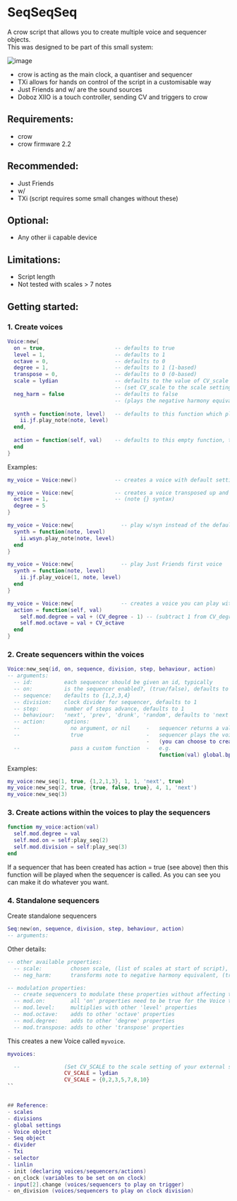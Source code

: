 # SeqSeqSeq
A crow script that allows you to create multiple voice and sequencer objects.  
This was designed to be part of this small system:

![image](image.jpg)

- crow is acting as the main clock, a quantiser and sequencer
- TXi allows for hands on control of the script in a customisable way
- Just Friends and w/ are the sound sources
- Doboz XIIO is a touch controller, sending CV and triggers to crow

## Requirements:
- crow
- crow firmware 2.2

## Recommended:
- Just Friends
- w/
- TXi
(script requires some small changes without these)

## Optional:
- Any other ii capable device

## Limitations:
- Script length
- Not tested with scales > 7 notes

## Getting started:
### 1. Create voices
```lua
Voice:new{
  on = true,                      -- defaults to true
  level = 1,                      -- defaults to 1
  octave = 0,                     -- defaults to 0
  degree = 1,                     -- defaults to 1 (1-based)
  transpose = 0,                  -- defaults to 0 (0-based)
  scale = lydian                  -- defaults to the value of CV_scale (CV_scale also determines the notes in input[1].notes)
                                  -- (set CV_scale to the scale setting of your external CV source)
  neg_harm = false                -- defaults to false
                                  -- (plays the negative harmony equivalent of the note based on the selected scale)
  
  synth = function(note, level)   -- defaults to this function which plays a note on Just Friends
    ii.jf.play_note(note, level)
  end,
  
  action = function(self, val)    -- defaults to this empty function, the idea is to add custom commands to this
  end
}
```
Examples:
```lua
my_voice = Voice:new()            -- creates a voice with default settings

my_voice = Voice:new{             -- creates a voice transposed up and octave and a diatonic fifth
  octave = 1,                     -- (note {} syntax)
  degree = 5
}

my_voice = Voice:new{               -- play w/syn instead of the default
  synth = function(note, level)
    ii.wsyn.play_note(note, level)
  end
}

my_voice = Voice:new{               -- play Just Friends first voice
  synth = function(note, level)
    ii.jf.play_voice(1, note, level)
  end
}

my_voice = Voice:new{               -- creates a voice you can play with your external CV source into input[1]
  action = function(self, val)
    self.mod.degree = val + (CV_degree - 1) -- (subtract 1 from CV_degree as degree is 1-based)
    self.mod.octave = val + CV_octave
  end
}
```
### 2. Create sequencers within the voices
```lua
Voice:new_seq(id, on, sequence, division, step, behaviour, action)
-- arguments:
  -- id:          each sequencer should be given an id, typically
  -- on:          is the sequencer enabled?, (true/false), defaults to true
  -- sequence:    defaults to {1,2,3,4}
  -- division:    clock divider for sequencer, defaults to 1
  -- step:        number of steps advance, defaults to 1
  -- behaviour:   'next', 'prev', 'drunk', 'random', defaults to 'next'
  -- action:      options:
  --                no argument, or nil     -   sequencer returns a value
  --                true                    -   sequencer plays the voice
                                            -   (you can choose to create several sequences within the voice with action = true for some polymetric patterns)
  --                pass a custom function  -   e.g.
                                                function(val) global.bpm = val end
```
Examples:
```lua
my_voice:new_seq(1, true, {1,2,1,3}, 1, 1, 'next', true)
my_voice:new_seq(2, true, {true, false, true}, 4, 1, 'next')
my_voice:new_seq(3)
```
### 3. Create actions within the voices to play the sequencers
```lua
function my_voice:action(val)
  self.mod.degree = val
  self.mod.on = self:play_seq(2)
  self.mod.division = self:play_seq(3)
end
```
If a sequencer that has been created has action = true (see above) then this function will be played when the sequencer is called. As you can see you can make it do whatever you want.

### 4. Standalone sequencers
Create standalone sequencers
```lua
Seq:new(on, sequence, division, step, behaviour, action)
-- arguments:

```
Other details:
```lua
-- other available properties:
  -- scale:         chosen scale, (list of scales at start of script), defaults to the scale set by CV_SCALE at top of script                  
  -- neg_harm:      transforms note to negative harmony equivalent, (true/false), defaults to false

-- modulation properties:
  -- create sequencers to modulate these properties without affecting the main properties above
  -- mod.on:        all 'on' properties need to be true for the Voice to play
  -- mod.level:     multiplies with other 'level' properties
  -- mod.octave:    adds to other 'octave' properties
  -- mod.degree:    adds to other 'degree' properties
  -- mod.transpose: adds to other 'transpose' properties
```

This creates a new Voice called `myvoice`.

```lua
myvoices:

  --              (Set CV_SCALE to the scale setting of your external sequencer)
                  CV_SCALE = lydian
                  CV_SCALE = {0,2,3,5,7,8,10}
``


## Reference:
- scales
- divisions
- global settings
- Voice object
- Seq object
- divider
- Txi
- selector
- linlin
- init (declaring voices/sequencers/actions)
- on_clock (variables to be set on on clock)
- input[2].change (voices/sequencers to play on trigger)
- on_division (voices/sequencers to play on clock division)
